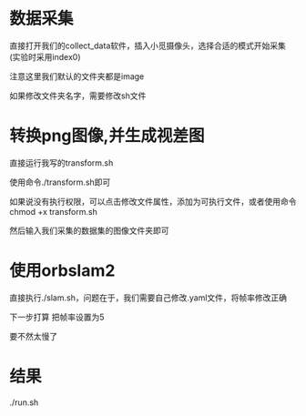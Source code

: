 # 数据采集
直接打开我们的collect_data软件，插入小觅摄像头，选择合适的模式开始采集(实验时采用index0)

注意这里我们默认的文件夹都是image

如果修改文件夹名字，需要修改sh文件
# 转换png图像,并生成视差图
直接运行我写的transform.sh

使用命令./transform.sh即可

如果说没有执行权限，可以点击修改文件属性，添加为可执行文件，或者使用命令 chmod +x transform.sh

然后输入我们采集的数据集的图像文件夹即可

# 使用orbslam2
直接执行./slam.sh，问题在于，我们需要自己修改.yaml文件，将帧率修改正确

下一步打算 把帧率设置为5

要不然太慢了
# 结果
./run.sh
